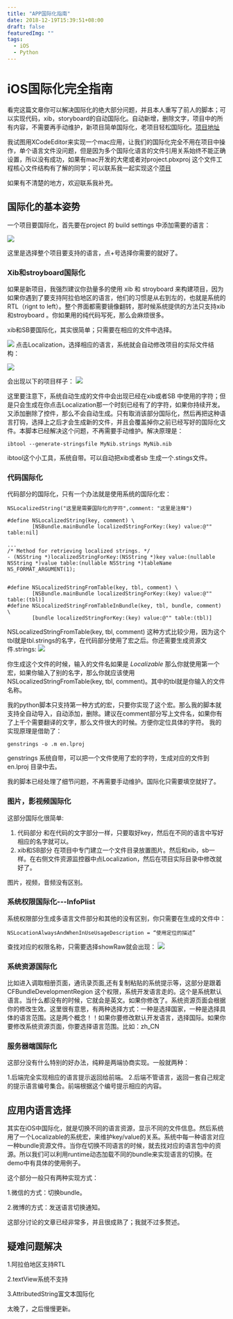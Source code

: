 ```yaml
---
title: "APP国际化指南"
date: 2018-12-19T15:39:51+08:00
draft: false
featuredImg: ""
tags: 
  - iOS
  - Python
---
```


# iOS国际化完全指南

看完这篇文章你可以解决国际化的绝大部分问题，并且本人重写了前人的脚本；可以实现代码，xib，storyboard的自动国际化。自动新增，删除文字，项目中的所有内容，不需要再手动维护，新项目简单国际化，老项目轻松国际化。[项目地址](https://github.com/Z-figaro/ZPPLanguage)

我试图用XCodeEditor来实现一个mac应用，让我们的国际化完全不用在项目中操作，单个语言文件没问题，但是因为多个国际化语言的文件引用关系始终不能正确设置，所以没有成功，如果有mac开发的大佬或者对project.pbxproj 这个文件工程核心文件结构有了解的同学；可以联系我一起实现这个[项目](https://github.com/Z-figaro/ZPPLanguage)

如果有不清楚的地方，欢迎联系我补充。

## 国际化的基本姿势

一个项目要国际化，首先要在project 的 build settings 中添加需要的语言：

![](https://raw.githubusercontent.com/Z-figaro/picBed/master/image/addLanguage.png?token=ADLKPSR6UKZLYJZEFVCBFE24YS3GK)

这里是选择整个项目要支持的语言，点+号选择你需要的就好了。


### Xib和stroyboard国际化

如果是新项目，我强烈建议你劲量多的使用 xib 和 stroyboard 来构建项目，因为如果你遇到了要支持阿拉伯地区的语言，他们的习惯是从右到左的，也就是系统的RTL（rignt to left）。整个界面都需要镜像翻转，那时候系统提供的方法只支持xib 和stroyboard 。你如果用的纯代码写死，那么会麻烦很多。

xib和SB要国际化，其实很简单；只需要在相应的文件中选择。

![](https://raw.githubusercontent.com/Z-figaro/picBed/master/image/xib.png?token=ADLKPSTLEXERI6JTQGF7O3S4YS3CS)
点击Localization，选择相应的语言，系统就会自动修改项目的实际文件结构：

![](https://raw.githubusercontent.com/Z-figaro/picBed/master/image/stringStructure.png?token=ADLKPSX347XJNI2DXX5IP6S4YS3BC)

会出现以下的项目样子：
![](https://raw.githubusercontent.com/Z-figaro/picBed/master/image/projectStructure.png?token=ADLKPSX64VIHEJEABI6U5CC4YS24G)

这里要注意下，系统自动生成的文件中会出现已经在xib或者SB 中使用的字符；但是只会生成在你点击Localization那一个时刻已经有了的字符，如果你持续开发。又添加删除了控件，那么不会自动生成。只有取消该部分国际化，然后再把这种语言打钩，选择上之后才会生成新的文件，并且会覆盖掉你之前已经写好的国际化文件。本脚本已经解决这个问题，不再需要手动维护。解决原理是：


```
ibtool --generate-stringsfile MyNib.strings MyNib.nib
```
ibtool这个小工具，系统自带。可以自动把xib或者sb 生成一个.stings文件。

### 代码国际化

代码部分的国际化，只有一个办法就是使用系统的国际化宏：

```
NSLocalizedString("这里是需要国际化的字符",comment: "这里是注释")

#define NSLocalizedString(key, comment) \
	    [NSBundle.mainBundle localizedStringForKey:(key) value:@"" table:nil]

...
/* Method for retrieving localized strings. */
- (NSString *)localizedStringForKey:(NSString *)key value:(nullable NSString *)value table:(nullable NSString *)tableName NS_FORMAT_ARGUMENT(1);


#define NSLocalizedStringFromTable(key, tbl, comment) \
	    [NSBundle.mainBundle localizedStringForKey:(key) value:@"" table:(tbl)]
#define NSLocalizedStringFromTableInBundle(key, tbl, bundle, comment) \
	    [bundle localizedStringForKey:(key) value:@"" table:(tbl)]

```
NSLocalizedStringFromTable(key, tbl, comment) 这种方式比较少用，因为这个tbl就是tbl.strings的名字，在代码部分使用了宏之后。你还需要生成资源文件.strings:
![](https://raw.githubusercontent.com/Z-figaro/picBed/master/image/generateStrings.png?token=ADLKPSWCJNQO7FR4PVGEHE24YS2YC)

你生成这个文件的时候，输入的文件名如果是 _Localizable_ 那么你就使用第一个宏，如果你输入了别的名字，那么你就应该使用 NSLocalizedStringFromTable(key, tbl, comment)。其中的tbl就是你输入的文件名称。

我的python脚本只支持第一种方式的宏，只要你实现了这个宏。那么我的脚本就支持全自动导入，自动添加，删除。建议在comment部分写上文件名，如果你有了上千个需要翻译的文字，那么文件很大的时候。方便你定位具体的字符。
我的实现原理是借助了：

```
genstrings -o .m en.lproj
```
genstrings 系统自带，可以把一个文件使用了宏的字符，生成对应的文件到 en.lproj 目录中去。

我的脚本已经处理了细节问题，不再需要手动维护。国际化只需要填空就好了。

### 图片，影视频国际化

这部分国际化很简单:
1. 代码部分
    和在代码的文字部分一样，只要取好key，然后在不同的语言中写好相应的名字就可以。
2. xib和SB部分
    在项目中专门建立一个文件目录放置图片。然后和xib，sb一样。在右侧文件资源监控器中点Localization，然后在项目实际目录中修改就好了。
    
图片，视频，音频没有区别。

### 系统权限国际化---InfoPlist

系统权限部分生成多语言文件部分和其他的没有区别，你只需要在生成的文件中：

```
NSLocationAlwaysAndWhenInUseUsageDescription = “使用定位的描述”
```

查找对应的权限名称，只需要选择showRaw就会出现：
![](https://raw.githubusercontent.com/Z-figaro/picBed/master/image/showRaw.png?token=ADLKPSR6ZOIZI4UI7HBA5LS4YS2SS)

### 系统资源国际化

比如进入调取相册页面，通讯录页面,还有复制粘贴的系统提示等，这部分是跟着
CFBundleDevelopmentRegion 这个权限，系统开发语言走的。这个是系统默认语言。当什么都没有的时候，它就会是英文。如果你修改了。系统资源页面会根据你的修改生效。这里很有意思，有两种选择方式：一种是选择国家，一种是选择具体的语言范围。这是两个概念！！如果你要修改默认开发语言，选择国际。如果你要修改系统资源页面，你要选择语言范围。比如：zh_CN

### 服务器端国际化

这部分没有什么特别的好办法，纯粹是两端协商实现。一般就两种：

1.后端完全实现相应的语言提示返回给前端。
2.后端不管语言，返回一套自己规定的提示语言编号集合。前端根据这个编号提示相应的内容。


## 应用内语言选择

其实在iOS中国际化，就是切换不同的语言资源，显示不同的文件信息。然后系统用了一个Localizable的系统宏，来维护key/value的关系。系统中每一种语言对应一种bundle资源文件。当你在切换不同语言的时候，就去找对应的语言包中的资源。所以我们可以利用runtime动态加载不同的bundle来实现语言的切换。在demo中有具体的使用例子。

这个部分一般只有两种实现方式：

1.微信的方式：切换bundle。

2.微博的方式：发送语言切换通知。

这部分讨论的文章已经非常多，并且很成熟了；我就不过多赘述。

## 疑难问题解决

1.阿拉伯地区支持RTL

2.textView系统不支持

3.AttributedString富文本国际化


太晚了，之后慢慢更新。






